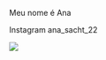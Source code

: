 Meu nome é Ana

Instagram ana_sacht_22



![](https://media2.giphy.com/media/v1.Y2lkPTc5MGI3NjExbHMwbndjM3Fic3V2a20yaTc2ZmdveXk2Z3RycXRvcTdkYXZrcjB1cCZlcD12MV9pbnRlcm5hbF9naWZfYnlfaWQmY3Q9Zw/lz6QCf8mXOPLJWJpTc/giphy.webp)
